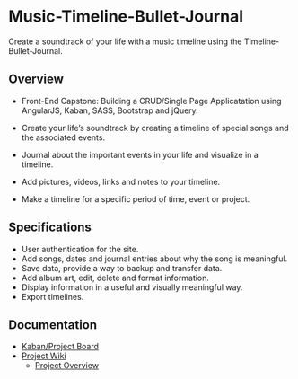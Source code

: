 #  Music-Timeline-Bullet-Journal

Create a soundtrack of your life with a music timeline using the Timeline-Bullet-Journal.


## Overview	
- Front-End Capstone: Building a CRUD/Single Page Applicatation using AngularJS, Kaban, SASS, Bootstrap and jQuery.

- Create your life’s soundtrack by creating a timeline of special songs and the associated events.
- Journal about the important events in your life and visualize in a timeline.
- Add pictures, videos, links and notes to your timeline.
- Make a timeline for a specific period of time, event or project.

## Specifications
- User authentication for the site.
- Add songs, dates and journal entries about why the song is meaningful.
- Save data, provide a way to backup and transfer data.
- Add album art, edit, delete and format information.
- Display information in a useful and visually meaningful way.
- Export timelines.



## Documentation
- [Kaban/Project Board](https://github.com/edwardrz/music-timeline-bullet-journal/projects/1?)
- [Project Wiki](https://github.com/edwardrz/music-timeline-bullet-journal/wiki)
  - [Project Overview](https://github.com/edwardrz/music-timeline-bullet-journal/wiki/Overview)


